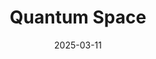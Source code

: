 ---  
layout: startup_page  
title: "Quantum Space"  
id: "quantumspace.com"  
permalink: "/quantumspacequantumspace.com03112025/"  
website: "https://quantum-space.com/"  
funding_round: "Strategic Investment"  
funding_amount: ""  
investors: "Sporos Capital Partners"  
about: "Quantum Space is an early-stage space infrastructure company focused on advancing superior, sustainable space operations through innovative solutions in mobility, logistics, and space domain awareness. The company is developing and building spacecraft that enable life extension, critical maneuvering on-demand, and data services to meet the growing demands of space operations for commercial, national security, and civil markets."  
markets: "Space Infrastructure, Defense and Space Manufacturing"  
hq: "Rockville, Maryland, United States"  
founded_year: ""  
linkedin: "https://www.linkedin.com/company/quantumspace-us"  
twitter: ""  
instagram: ""  
facebook: ""  
crunchbase: "https://www.crunchbase.com/organization/quantum-space"  
pitchbook: ""  

date_display: "11-Mar-2025"  
date: "2025-03-11"

# SEO Optimization  
meta_title: "Quantum Space - Strategic Investment"  
meta_description: "Quantum Space, Quantum Space is an early-stage space infrastructure company focused on advancing superior, sustainable space operations through innovative solutions ..."  
meta_keywords: "Quantum Space, Space Infrastructure, Defense and Space Manufacturing, Strategic Investment funding"  
canonical_url: "https://startup.projectstartups.com/quantumspacequantumspace.com03112025/"  
---